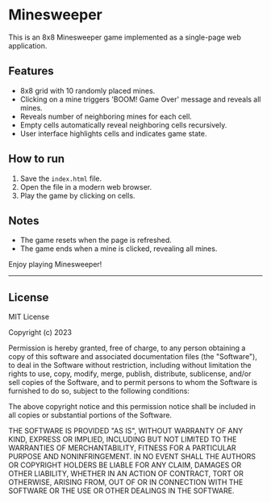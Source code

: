 # Minesweeper

This is an 8x8 Minesweeper game implemented as a single-page web application. 

## Features
- 8x8 grid with 10 randomly placed mines.
- Clicking on a mine triggers 'BOOM! Game Over' message and reveals all mines.
- Reveals number of neighboring mines for each cell.
- Empty cells automatically reveal neighboring cells recursively.
- User interface highlights cells and indicates game state.

## How to run
1. Save the `index.html` file.
2. Open the file in a modern web browser.
3. Play the game by clicking on cells.

## Notes
- The game resets when the page is refreshed.
- The game ends when a mine is clicked, revealing all mines.

Enjoy playing Minesweeper!

---

## License

MIT License

Copyright (c) 2023

Permission is hereby granted, free of charge, to any person obtaining a copy
of this software and associated documentation files (the "Software"), to deal
in the Software without restriction, including without limitation the rights
to use, copy, modify, merge, publish, distribute, sublicense, and/or sell
copies of the Software, and to permit persons to whom the Software is
furnished to do so, subject to the following conditions:

The above copyright notice and this permission notice shall be included in all
copies or substantial portions of the Software.

THE SOFTWARE IS PROVIDED "AS IS", WITHOUT WARRANTY OF ANY KIND, EXPRESS OR
IMPLIED, INCLUDING BUT NOT LIMITED TO THE WARRANTIES OF MERCHANTABILITY,
FITNESS FOR A PARTICULAR PURPOSE AND NONINFRINGEMENT. IN NO EVENT SHALL THE
AUTHORS OR COPYRIGHT HOLDERS BE LIABLE FOR ANY CLAIM, DAMAGES OR OTHER
LIABILITY, WHETHER IN AN ACTION OF CONTRACT, TORT OR OTHERWISE, ARISING FROM,
OUT OF OR IN CONNECTION WITH THE SOFTWARE OR THE USE OR OTHER DEALINGS IN THE
SOFTWARE.